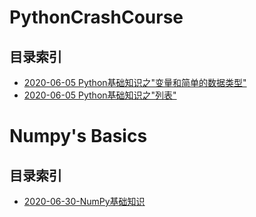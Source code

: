 # PythonCrashCourse
## 目录索引

- [2020-06-05 Python基础知识之"变量和简单的数据类型"]()
- [2020-06-05 Python基础知识之"列表"](./Doc/2020-06-05-Python-list.md)

# Numpy's Basics
## 目录索引

- [2020-06-30-NumPy基础知识](./Doc/2020-6-30-NumPy-basics.md)